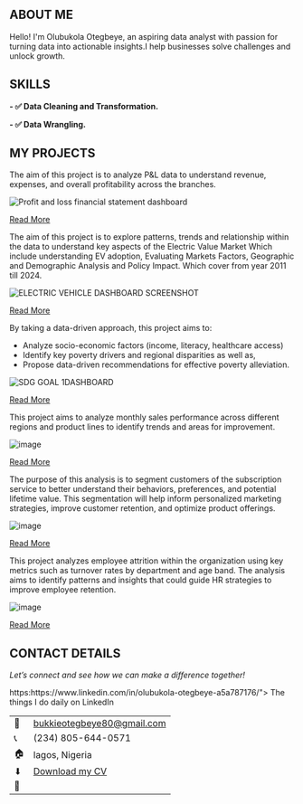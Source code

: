 
## ABOUT ME

Hello! I'm Olubukola Otegbeye, an aspiring data analyst with passion for turning data into actionable insights.I help businesses solve challenges and unlock growth.

## SKILLS

**- ✅ Data Cleaning and Transformation.**

**- ✅ Data Wrangling.**


## MY PROJECTS

The aim  of this project is to analyze P&L data to understand revenue, expenses, and overall profitability across the branches.

![Profit and loss financial statement dashboard](https://github.com/user-attachments/assets/5e01c10d-571e-4254-a34f-76f22a204fab)

[Read More](https://docs.google.com/document/d/1lcy0wlE9nHI9DpCtJ2kgd12pUqnNonHJ/edit?usp=sharing&ouid=105457459482550682746&rtpof=true&sd=true)



The aim of this project is to explore patterns, trends and relationship within the data to understand key aspects of the Electric Value Market Which include understanding EV adoption, Evaluating Markets Factors, Geographic and Demographic Analysis and Policy Impact. Which cover from year 2011 till 2024.

![ELECTRIC VEHICLE DASHBOARD SCREENSHOT](https://github.com/user-attachments/assets/8b75c94d-2f39-4127-a9ab-4a41c68683b0)

[Read More](https://github.com/bukolaotes/GOOGLE-DATA-ANALYTICS-CAPSTONE-PROJECT-ELECTRIC-VEHICLE-ANALYSIS)


By taking a data-driven approach, this project aims to:
- Analyze socio-economic factors (income, literacy, healthcare access)
- Identify key poverty drivers and regional disparities as well as,
- Propose data-driven recommendations for effective poverty alleviation.

![SDG GOAL 1DASHBOARD](https://github.com/user-attachments/assets/4c8e184f-2ad8-428f-ae90-fe17c9d5bc47)

[Read More](https://github.com/bukolaotes/WOMEN-TECHSTER-TECH4DEV-BOOTCAMP-GROUP-PROJECT)


This project aims to analyze monthly sales performance across different regions and product lines to identify trends and areas for improvement.

![image](https://github.com/user-attachments/assets/e05b8605-02c1-4078-ab6e-3ca39b9684f4)

[Read More](https://github.com/bukolaotes/Lita-Capstone-Project-1-Sales-Performance-Analysis-)


The purpose of this analysis is to segment customers of the subscription service to better understand their behaviors, preferences, and potential lifetime value. This segmentation will help inform personalized marketing strategies, improve customer retention, and optimize product offerings.

![image](https://github.com/user-attachments/assets/d8c90ed9-36cf-4362-896e-d84634090baf)

[Read More](https://github.com/bukolaotes/Lita-Capstone-Project-2-customer-segmentation-Analysis-for-subcription-service)

This project analyzes employee attrition within the organization using key metrics such as turnover rates by department and age band. The analysis aims to identify patterns and insights that could guide HR strategies to improve employee retention.

![image](https://github.com/user-attachments/assets/9e2161f3-dccf-4891-b558-d69fb76751c5)

[Read More](https://github.com/bukolaotes/LITA-CLASS-PROJECT-HR-ANALYSIS-TRACKER)


## CONTACT DETAILS
*Let’s connect and see how we can make a difference together!*
<table>
<tbody>
<tr>
<td>📧</td>
<td><a
href="mailto:bukkieotegbeye80@gmail.com">bukkieotegbeye80@gmail.com</a></td>
</tr>
<tr>
<td>📞</td>
<td>(234) 805-644-0571</td>
</tr>
<tr>
<td>🏠</td>
<td>lagos, Nigeria</td>
</tr>
<tr>
<td>⬇</td>
<td><a
href="https://etuk123456.github.io/portfolio1/docs/Profile.pdf">Download my
CV</a></td>
</tr>
<tr>
<td>􈈏</td>https:https://www.linkedin.com/in/olubukola-otegbeye-a5a787176/">
<td><a href="">
</tr>
<tr>The things I do daily
on LinkedIn</a></td>
</tr>
<tr>
